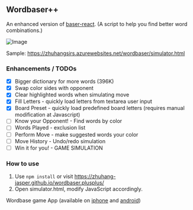 ## Wordbaser++

An enhanced version of [baser-react](https://github.com/blainesch/baser-react). (A script to help you find better word combinations.)

![Image](https://i.imgur.com/a8MUUQH.png)

Sample: https://zhuhangsirs.azurewebsites.net/wordbaser/simulator.html

### Enhancements / TODOs
- [X] Bigger dictionary for more words (396K)
- [X] Swap color sides with opponent
- [X] Clear highlighted words when simulating move
- [X] Fill Letters - quickly load letters from textarea user input
- [X] Board Preset - quickly load predefined board letters (requires manual modification at Javascript)
- [ ] Know your Opponent! - Find words by color
- [ ] Words Played -  exclusion list
- [ ] Perform Move - make suggested words your color
- [ ] Move History - Undo/redo simulation
- [ ] Win it for you! - GAME SIMULATION

### How to use
1. Use `npm install` or visit https://zhuhang-jasper.github.io/wordbaser.plusplus/
2. Open simulator.html, modify JavaScript accordingly.

Wordbase game App (available on
[iphone](https://itunes.apple.com/us/app/wordbase/id777638764?mt=8) and
[android](https://play.google.com/store/apps/details?id=com.wordbaseapp&hl=en))
